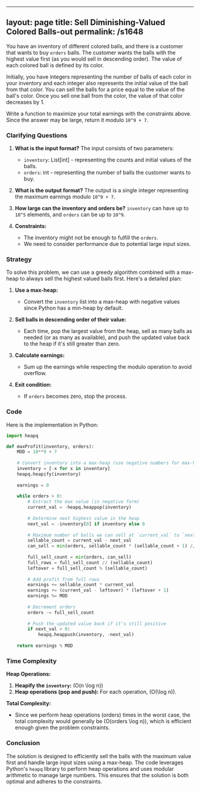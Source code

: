 
---
layout: page
title:  Sell Diminishing-Valued Colored Balls-out
permalink: /s1648
---

You have an inventory of different colored balls, and there is a customer that wants to buy `orders` balls. The customer wants the balls with the highest value first (as you would sell in descending order). The value of each colored ball is defined by its color.

Initially, you have integers representing the number of balls of each color in your inventory and each integer also represents the initial value of the ball from that color. You can sell the balls for a price equal to the value of the ball's color. Once you sell one ball from the color, the value of that color decreases by 1.

Write a function to maximize your total earnings with the constraints above. Since the answer may be large, return it modulo `10^9 + 7`.

### Clarifying Questions

1. **What is the input format?** The input consists of two parameters:
   - `inventory`: List[int] - representing the counts and initial values of the balls.
   - `orders`: int - representing the number of balls the customer wants to buy.

2. **What is the output format?** The output is a single integer representing the maximum earnings modulo `10^9 + 7`.

3. **How large can the inventory and orders be?** `inventory` can have up to `10^5` elements, and `orders` can be up to `10^9`.

4. **Constraints:**
   - The inventory might not be enough to fulfill the `orders`.
   - We need to consider performance due to potential large input sizes.

### Strategy

To solve this problem, we can use a greedy algorithm combined with a max-heap to always sell the highest valued balls first. Here's a detailed plan:

1. **Use a max-heap:**
   - Convert the `inventory` list into a max-heap with negative values since Python has a min-heap by default.

2. **Sell balls in descending order of their value:**
   - Each time, pop the largest value from the heap, sell as many balls as needed (or as many as available), and push the updated value back to the heap if it's still greater than zero.

3. **Calculate earnings:**
   - Sum up the earnings while respecting the modulo operation to avoid overflow.

4. **Exit condition:**
   - If `orders` becomes zero, stop the process.

### Code

Here is the implementation in Python:

```python
import heapq

def maxProfit(inventory, orders):
    MOD = 10**9 + 7
    
    # Convert inventory into a max-heap (use negative numbers for max-heap simulation)
    inventory = [-x for x in inventory]
    heapq.heapify(inventory)
    
    earnings = 0
    
    while orders > 0:
        # Extract the max value (in negative form)
        current_val = -heapq.heappop(inventory)
        
        # Determine next highest value in the heap
        next_val = -inventory[0] if inventory else 0
        
        # Maximum number of balls we can sell at `current_val` to `next_val`
        sellable_count = current_val - next_val
        can_sell = min(orders, sellable_count * (sellable_count + 1) // 2)
        
        full_sell_count = min(orders, can_sell)
        full_rows = full_sell_count // (sellable_count)
        leftover = full_sell_count % (sellable_count)
        
        # Add profit from full rows
        earnings += sellable_count * current_val
        earnings += (current_val - leftover) * (leftover + 1)
        earnings %= MOD
        
        # Decrement orders
        orders -= full_sell_count
        
        # Push the updated value back if it's still positive
        if next_val > 0:
            heapq.heappush(inventory, -next_val)
    
    return earnings % MOD
```

### Time Complexity

**Heap Operations:**
1. **Heapify the `inventory`:** \(O(n \log n)\)
2. **Heap operations (pop and push):** For each operation, \(O(\log n)\).

**Total Complexity:**
- Since we perform heap operations \(orders\) times in the worst case, the total complexity would generally be \(O(orders \log n)\), which is efficient enough given the problem constraints.

### Conclusion

The solution is designed to efficiently sell the balls with the maximum value first and handle large input sizes using a max-heap. The code leverages Python's `heapq` library to perform heap operations and uses modular arithmetic to manage large numbers. This ensures that the solution is both optimal and adheres to the constraints.
